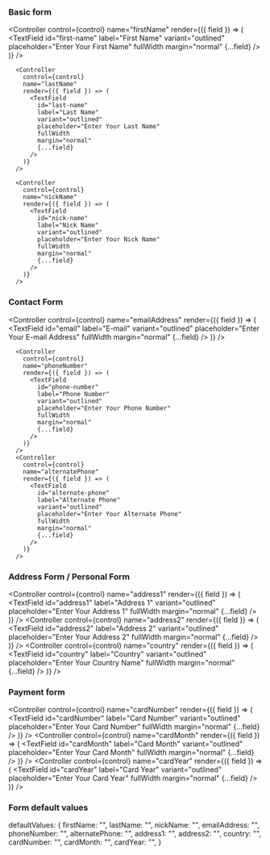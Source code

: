 ### Basic form

  <Controller
        control={control}
        name="firstName"
        render={({ field }) => (
          <TextField
            id="first-name"
            label="First Name"
            variant="outlined"
            placeholder="Enter Your First Name"
            fullWidth
            margin="normal"
            {...field}
          />
        )}
      />

      <Controller
        control={control}
        name="lastName"
        render={({ field }) => (
          <TextField
            id="last-name"
            label="Last Name"
            variant="outlined"
            placeholder="Enter Your Last Name"
            fullWidth
            margin="normal"
            {...field}
          />
        )}
      />

      <Controller
        control={control}
        name="nickName"
        render={({ field }) => (
          <TextField
            id="nick-name"
            label="Nick Name"
            variant="outlined"
            placeholder="Enter Your Nick Name"
            fullWidth
            margin="normal"
            {...field}
          />
        )}
      />





### Contact Form


  <Controller
        control={control}
        name="emailAddress"
        render={({ field }) => (
          <TextField
            id="email"
            label="E-mail"
            variant="outlined"
            placeholder="Enter Your E-mail Address"
            fullWidth
            margin="normal"
            {...field}
          />
        )}
      />

      <Controller
        control={control}
        name="phoneNumber"
        render={({ field }) => (
          <TextField
            id="phone-number"
            label="Phone Number"
            variant="outlined"
            placeholder="Enter Your Phone Number"
            fullWidth
            margin="normal"
            {...field}
          />
        )}
      />
      <Controller
        control={control}
        name="alternatePhone"
        render={({ field }) => (
          <TextField
            id="alternate-phone"
            label="Alternate Phone"
            variant="outlined"
            placeholder="Enter Your Alternate Phone"
            fullWidth
            margin="normal"
            {...field}
          />
        )}
      />


### Address Form / Personal Form


  <Controller
        control={control}
        name="address1"
        render={({ field }) => (
          <TextField
            id="address1"
            label="Address 1"
            variant="outlined"
            placeholder="Enter Your Address 1"
            fullWidth
            margin="normal"
            {...field}
          />
        )}
      />
      <Controller
        control={control}
        name="address2"
        render={({ field }) => (
          <TextField
            id="address2"
            label="Address 2"
            variant="outlined"
            placeholder="Enter Your Address 2"
            fullWidth
            margin="normal"
            {...field}
          />
        )}
      />
      <Controller
        control={control}
        name="country"
        render={({ field }) => (
          <TextField
            id="country"
            label="Country"
            variant="outlined"
            placeholder="Enter Your Country Name"
            fullWidth
            margin="normal"
            {...field}
          />
        )}
      />


### Payment form


 <Controller
        control={control}
        name="cardNumber"
        render={({ field }) => (
          <TextField
            id="cardNumber"
            label="Card Number"
            variant="outlined"
            placeholder="Enter Your Card Number"
            fullWidth
            margin="normal"
            {...field}
          />
        )}
      />
      <Controller
        control={control}
        name="cardMonth"
        render={({ field }) => (
          <TextField
            id="cardMonth"
            label="Card Month"
            variant="outlined"
            placeholder="Enter Your Card Month"
            fullWidth
            margin="normal"
            {...field}
          />
        )}
      />
      <Controller
        control={control}
        name="cardYear"
        render={({ field }) => (
          <TextField
            id="cardYear"
            label="Card Year"
            variant="outlined"
            placeholder="Enter Your Card Year"
            fullWidth
            margin="normal"
            {...field}
          />
        )}
      />


### Form default values


 defaultValues: {
      firstName: "",
      lastName: "",
      nickName: "",
      emailAddress: "",
      phoneNumber: "",
      alternatePhone: "",
      address1: "",
      address2: "",
      country: "",
      cardNumber: "",
      cardMonth: "",
      cardYear: "",
    }


